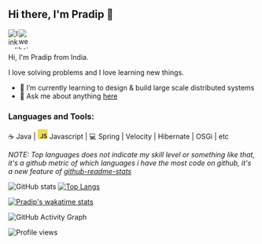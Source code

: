 ## Hi there, I'm Pradip 👋

<a href="https://www.linkedin.com/in/pradip-mudi-5a418b8a/">
    <img align="left" src='https://cdn.jsdelivr.net/npm/simple-icons@3.0.1/icons/linkedin.svg' alt='linkedin' width="21px" height='40'>
</a> 
<a href="https://about.me/p.mudi">
    <img align="left" src='https://cdn.jsdelivr.net/npm/simple-icons@3.0.1/icons/icloud.svg' alt='website' width="21px" height='40'>
</a>

<br />
<br />

Hi, I'm Pradip from India.

I love solving problems and I love learning new things. 


- 🌱 I’m currently learning to design & build large scale distributed systems
- 💬 Ask me about anything [here](https://github.com/pradipmudi/pradipmudi/issues)



### Languages and Tools:

☕️ Java | <code><img height="20" src="https://raw.githubusercontent.com/github/explore/80688e429a7d4ef2fca1e82350fe8e3517d3494d/topics/javascript/javascript.png"></code> Javascript | 💻 Spring | Velocity | Hibernate | OSGi | etc



*NOTE: Top languages does not indicate my skill level or something like that, it's a github metric of which languages i have the most code on github, it's a new feature of [github-readme-stats](https://github.com/anuraghazra/github-readme-stats)*


![GitHub stats](https://github-readme-stats.vercel.app/api?username=pradipmudi&show_icons=true&count_private=true&theme=algolia)                 [![Top Langs](https://github-readme-stats.vercel.app/api/top-langs/?username=pradipmudi&layout=compact&theme=vision-friendly-dark&langs_count=8)](https://github.com/pradipmudi/github-readme-stats)

[![Pradip's wakatime stats](https://github-readme-stats.vercel.app/api/wakatime?username=pradipmudi)](https://github.com/pradipmudi/github-readme-stats&layout=compact)

![GitHub Activity Graph](https://activity-graph.herokuapp.com/graph?username=pradipmudi)   

![Profile views](https://gpvc.arturio.dev/pradipmudi)  
<html>
    <head>
        <meta name="google-site-verification" content="NVeBBb2-gWO2_Wjt0PFChFeUWv_bgfuHHeQpk53df7k" />
    </head>
    <body>
    </body>
</html>

